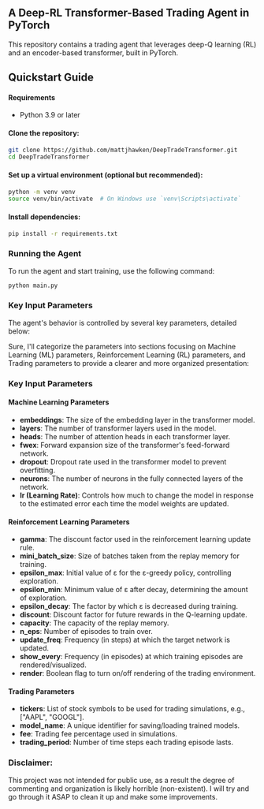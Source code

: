 ## A Deep-RL Transformer-Based Trading Agent in PyTorch

This repository contains a trading agent that leverages deep-Q learning (RL) and an encoder-based transformer, built in PyTorch.

## Quickstart Guide

#### Requirements
- Python 3.9 or later

#### Clone the repository:
```bash
git clone https://github.com/mattjhawken/DeepTradeTransformer.git
cd DeepTradeTransformer
```

#### Set up a virtual environment (optional but recommended):
```bash
python -m venv venv
source venv/bin/activate  # On Windows use `venv\Scripts\activate`
```

#### Install dependencies:
```bash
pip install -r requirements.txt
```

### Running the Agent
To run the agent and start training, use the following command:

```bash
python main.py
```

### Key Input Parameters
The agent's behavior is controlled by several key parameters, detailed below:

Sure, I'll categorize the parameters into sections focusing on Machine Learning (ML) parameters, Reinforcement Learning (RL) parameters, and Trading parameters to provide a clearer and more organized presentation:

### Key Input Parameters

#### Machine Learning Parameters
- **embeddings**: The size of the embedding layer in the transformer model.
- **layers**: The number of transformer layers used in the model.
- **heads**: The number of attention heads in each transformer layer.
- **fwex**: Forward expansion size of the transformer's feed-forward network.
- **dropout**: Dropout rate used in the transformer model to prevent overfitting.
- **neurons**: The number of neurons in the fully connected layers of the network.
- **lr (Learning Rate)**: Controls how much to change the model in response to the estimated error each time the model weights are updated.

#### Reinforcement Learning Parameters
- **gamma**: The discount factor used in the reinforcement learning update rule.
- **mini_batch_size**: Size of batches taken from the replay memory for training.
- **epsilon_max**: Initial value of ε for the ε-greedy policy, controlling exploration.
- **epsilon_min**: Minimum value of ε after decay, determining the amount of exploration.
- **epsilon_decay**: The factor by which ε is decreased during training.
- **discount**: Discount factor for future rewards in the Q-learning update.
- **capacity**: The capacity of the replay memory.
- **n_eps**: Number of episodes to train over.
- **update_freq**: Frequency (in steps) at which the target network is updated.
- **show_every**: Frequency (in episodes) at which training episodes are rendered/visualized.
- **render**: Boolean flag to turn on/off rendering of the trading environment.

#### Trading Parameters
- **tickers**: List of stock symbols to be used for trading simulations, e.g., ["AAPL", "GOOGL"].
- **model_name**: A unique identifier for saving/loading trained models.
- **fee**: Trading fee percentage used in simulations.
- **trading_period**: Number of time steps each trading episode lasts.

### Disclaimer:
This project was not intended for public use, as a result the degree of commenting and organization is likely horrible (non-existent). I will try and go through it ASAP to clean it up and make some improvements.